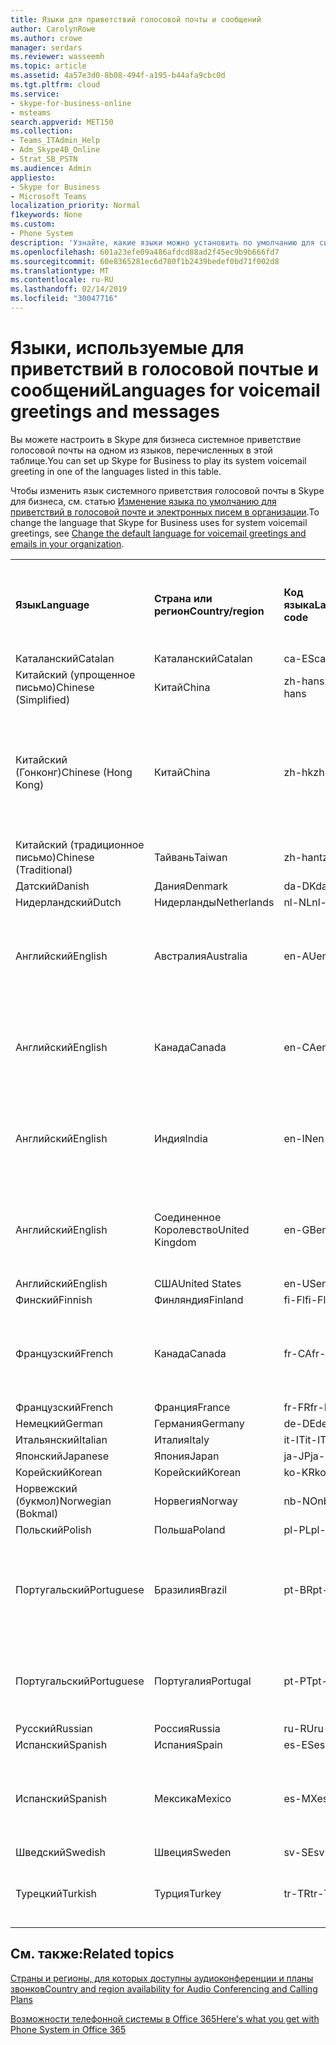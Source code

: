 ```yaml
---
title: Языки для приветствий голосовой почты и сообщений
author: CarolynRowe
ms.author: crowe
manager: serdars
ms.reviewer: wasseemh
ms.topic: article
ms.assetid: 4a57e3d0-8b08-494f-a195-b44afa9cbc0d
ms.tgt.pltfrm: cloud
ms.service:
- skype-for-business-online
- msteams
search.appverid: MET150
ms.collection:
- Teams_ITAdmin_Help
- Adm_Skype4B_Online
- Strat_SB_PSTN
ms.audience: Admin
appliesto:
- Skype for Business
- Microsoft Teams
localization_priority: Normal
f1keywords: None
ms.custom:
- Phone System
description: 'Узнайте, какие языки можно установить по умолчанию для системных сообщений в Skype для бизнеса. '
ms.openlocfilehash: 601a23efe09a486afdcd88ad2f45ec9b9b666fd7
ms.sourcegitcommit: 60e8365281ec6d780f1b2439bedef0bd71f002d8
ms.translationtype: MT
ms.contentlocale: ru-RU
ms.lasthandoff: 02/14/2019
ms.locfileid: "30047716"
---
```

# <a name="languages-for-voicemail-greetings-and-messages"></a><span data-ttu-id="3b90a-103">Языки, используемые для приветствий в голосовой почтые и сообщений</span><span class="sxs-lookup"><span data-stu-id="3b90a-103">Languages for voicemail greetings and messages</span></span>

<span data-ttu-id="3b90a-104">Вы можете настроить в Skype для бизнеса системное приветствие голосовой почты на одном из языков, перечисленных в этой таблице.</span><span class="sxs-lookup"><span data-stu-id="3b90a-104">You can set up Skype for Business to play its system voicemail greeting in one of the languages listed in this table.</span></span>
  
<span data-ttu-id="3b90a-105">Чтобы изменить язык системного приветствия голосовой почты в Skype для бизнеса, см. статью [Изменение языка по умолчанию для приветствий в голосовой почте и электронных писем в организации](change-the-default-language-for-greetings-and-emails.md).</span><span class="sxs-lookup"><span data-stu-id="3b90a-105">To change the language that Skype for Business uses for system voicemail greetings, see [Change the default language for voicemail greetings and emails in your organization](change-the-default-language-for-greetings-and-emails.md).</span></span>
  
|||||||
|:-----|:-----|:-----|:-----|:-----|:-----|
|<span data-ttu-id="3b90a-106">**Язык**</span><span class="sxs-lookup"><span data-stu-id="3b90a-106">**Language**</span></span> <br/> |<span data-ttu-id="3b90a-107">**Страна или регион**</span><span class="sxs-lookup"><span data-stu-id="3b90a-107">**Country/region**</span></span> <br/> |<span data-ttu-id="3b90a-108">**Код языка**</span><span class="sxs-lookup"><span data-stu-id="3b90a-108">**Language code**</span></span> <br/> |<span data-ttu-id="3b90a-109">**Доступен ли пользователям для просмотра в эл. почте?**</span><span class="sxs-lookup"><span data-stu-id="3b90a-109">**Available for a user to see it in email?**</span></span> <br/> |<span data-ttu-id="3b90a-110">**Доступен ли при звонке пользователя?**</span><span class="sxs-lookup"><span data-stu-id="3b90a-110">**Available when the user calls in?**</span></span> <br/> |<span data-ttu-id="3b90a-111">**Доступно ли транскрибирование?**</span><span class="sxs-lookup"><span data-stu-id="3b90a-111">**Transcription available?**</span></span> <br/> |
|<span data-ttu-id="3b90a-112">Каталанский</span><span class="sxs-lookup"><span data-stu-id="3b90a-112">Catalan</span></span>  <br/> |<span data-ttu-id="3b90a-113">Каталанский</span><span class="sxs-lookup"><span data-stu-id="3b90a-113">Catalan</span></span>  <br/> |<span data-ttu-id="3b90a-114">ca-ES</span><span class="sxs-lookup"><span data-stu-id="3b90a-114">ca-ES</span></span>  <br/> |<span data-ttu-id="3b90a-115">Да</span><span class="sxs-lookup"><span data-stu-id="3b90a-115">Yes</span></span>  <br/> |<span data-ttu-id="3b90a-116">Да</span><span class="sxs-lookup"><span data-stu-id="3b90a-116">Yes</span></span>  <br/> |<span data-ttu-id="3b90a-117">Нет</span><span class="sxs-lookup"><span data-stu-id="3b90a-117">No</span></span>  <br/> |
|<span data-ttu-id="3b90a-118">Китайский (упрощенное письмо)</span><span class="sxs-lookup"><span data-stu-id="3b90a-118">Chinese (Simplified)</span></span>  <br/> |<span data-ttu-id="3b90a-119">Китай</span><span class="sxs-lookup"><span data-stu-id="3b90a-119">China</span></span>  <br/> |<span data-ttu-id="3b90a-120">zh-hans</span><span class="sxs-lookup"><span data-stu-id="3b90a-120">zh-hans</span></span>  <br/> |<span data-ttu-id="3b90a-121">Да</span><span class="sxs-lookup"><span data-stu-id="3b90a-121">Yes</span></span>  <br/> |<span data-ttu-id="3b90a-122">Да</span><span class="sxs-lookup"><span data-stu-id="3b90a-122">Yes</span></span>  <br/> |<span data-ttu-id="3b90a-123">Да</span><span class="sxs-lookup"><span data-stu-id="3b90a-123">Yes</span></span>  <br/> |
|<span data-ttu-id="3b90a-124">Китайский (Гонконг)</span><span class="sxs-lookup"><span data-stu-id="3b90a-124">Chinese (Hong Kong)</span></span>  <br/> |<span data-ttu-id="3b90a-125">Китай</span><span class="sxs-lookup"><span data-stu-id="3b90a-125">China</span></span>  <br/> |<span data-ttu-id="3b90a-126">zh-hk</span><span class="sxs-lookup"><span data-stu-id="3b90a-126">zh-hk</span></span>  <br/> |<span data-ttu-id="3b90a-127">Да, но используется китайский (традиционное письмо) — zh-hant.</span><span class="sxs-lookup"><span data-stu-id="3b90a-127">Yes, but Chinese (Traditional) (zh-hant) is used.</span></span>  <br/> | <span data-ttu-id="3b90a-128">Да</span><span class="sxs-lookup"><span data-stu-id="3b90a-128">Yes</span></span> <br/> |<span data-ttu-id="3b90a-129">Да, но используется китайский, (традиционное письмо) — (zh-hant).</span><span class="sxs-lookup"><span data-stu-id="3b90a-129">Yes, but Chinese (Traditional) (zh-hant) is used.</span></span>  <br/> |
|<span data-ttu-id="3b90a-130">Китайский (традиционное письмо)</span><span class="sxs-lookup"><span data-stu-id="3b90a-130">Chinese (Traditional)</span></span>  <br/> |<span data-ttu-id="3b90a-131">Тайвань</span><span class="sxs-lookup"><span data-stu-id="3b90a-131">Taiwan</span></span>  <br/> |<span data-ttu-id="3b90a-132">zh-hant</span><span class="sxs-lookup"><span data-stu-id="3b90a-132">zh-hant</span></span>  <br/> |<span data-ttu-id="3b90a-133">Да</span><span class="sxs-lookup"><span data-stu-id="3b90a-133">Yes</span></span>  <br/> |<span data-ttu-id="3b90a-134">Да</span><span class="sxs-lookup"><span data-stu-id="3b90a-134">Yes</span></span>  <br/> |<span data-ttu-id="3b90a-135">Нет</span><span class="sxs-lookup"><span data-stu-id="3b90a-135">No</span></span>  <br/> |
|<span data-ttu-id="3b90a-136">Датский</span><span class="sxs-lookup"><span data-stu-id="3b90a-136">Danish</span></span>  <br/> |<span data-ttu-id="3b90a-137">Дания</span><span class="sxs-lookup"><span data-stu-id="3b90a-137">Denmark</span></span>  <br/> |<span data-ttu-id="3b90a-138">da-DK</span><span class="sxs-lookup"><span data-stu-id="3b90a-138">da-DK</span></span>  <br/> |<span data-ttu-id="3b90a-139">Да</span><span class="sxs-lookup"><span data-stu-id="3b90a-139">Yes</span></span>  <br/> |<span data-ttu-id="3b90a-140">Да</span><span class="sxs-lookup"><span data-stu-id="3b90a-140">Yes</span></span>  <br/> |<span data-ttu-id="3b90a-141">Нет</span><span class="sxs-lookup"><span data-stu-id="3b90a-141">No</span></span>  <br/> |
|<span data-ttu-id="3b90a-142">Нидерландский</span><span class="sxs-lookup"><span data-stu-id="3b90a-142">Dutch</span></span>  <br/> |<span data-ttu-id="3b90a-143">Нидерланды</span><span class="sxs-lookup"><span data-stu-id="3b90a-143">Netherlands</span></span>  <br/> |<span data-ttu-id="3b90a-144">nl-NL</span><span class="sxs-lookup"><span data-stu-id="3b90a-144">nl-NL</span></span>  <br/> |<span data-ttu-id="3b90a-145">Да</span><span class="sxs-lookup"><span data-stu-id="3b90a-145">Yes</span></span>  <br/> |<span data-ttu-id="3b90a-146">Да</span><span class="sxs-lookup"><span data-stu-id="3b90a-146">Yes</span></span>  <br/> |<span data-ttu-id="3b90a-147">Нет</span><span class="sxs-lookup"><span data-stu-id="3b90a-147">No</span></span>  <br/> |
|<span data-ttu-id="3b90a-148">Английский</span><span class="sxs-lookup"><span data-stu-id="3b90a-148">English</span></span>  <br/> |<span data-ttu-id="3b90a-149">Австралия</span><span class="sxs-lookup"><span data-stu-id="3b90a-149">Australia</span></span>  <br/> |<span data-ttu-id="3b90a-150">en-AU</span><span class="sxs-lookup"><span data-stu-id="3b90a-150">en-AU</span></span>  <br/> |<span data-ttu-id="3b90a-151">Да, но используется английский (США) — en-US.</span><span class="sxs-lookup"><span data-stu-id="3b90a-151">Yes, but US English (en-US) is used.</span></span>  <br/> |<span data-ttu-id="3b90a-152">Да</span><span class="sxs-lookup"><span data-stu-id="3b90a-152">Yes</span></span>  <br/> |<span data-ttu-id="3b90a-153">Да, но используется английский, (США) — (en-US).</span><span class="sxs-lookup"><span data-stu-id="3b90a-153">Yes, but US English (en-US) is used.</span></span>  <br/> |
|<span data-ttu-id="3b90a-154">Английский</span><span class="sxs-lookup"><span data-stu-id="3b90a-154">English</span></span>  <br/> |<span data-ttu-id="3b90a-155">Канада</span><span class="sxs-lookup"><span data-stu-id="3b90a-155">Canada</span></span>  <br/> |<span data-ttu-id="3b90a-156">en-CA</span><span class="sxs-lookup"><span data-stu-id="3b90a-156">en-CA</span></span>  <br/> |<span data-ttu-id="3b90a-157">Да, но используется английский, (США) — (en-US).</span><span class="sxs-lookup"><span data-stu-id="3b90a-157">Yes, but US English (en-US) is used.</span></span>  <br/> |<span data-ttu-id="3b90a-158">Да</span><span class="sxs-lookup"><span data-stu-id="3b90a-158">Yes</span></span>  <br/> |<span data-ttu-id="3b90a-159">Да, но используется английский, (США) — (en-US).</span><span class="sxs-lookup"><span data-stu-id="3b90a-159">Yes, but US English (en-US) is used.</span></span>  <br/> |
|<span data-ttu-id="3b90a-160">Английский</span><span class="sxs-lookup"><span data-stu-id="3b90a-160">English</span></span>  <br/> |<span data-ttu-id="3b90a-161">Индия</span><span class="sxs-lookup"><span data-stu-id="3b90a-161">India</span></span>  <br/> |<span data-ttu-id="3b90a-162">en-IN</span><span class="sxs-lookup"><span data-stu-id="3b90a-162">en-IN</span></span>  <br/> |<span data-ttu-id="3b90a-163">Да, но используется английский, (США) — (en-US).</span><span class="sxs-lookup"><span data-stu-id="3b90a-163">Yes, but US English (en-US) is used.</span></span>  <br/> |<span data-ttu-id="3b90a-164">Да</span><span class="sxs-lookup"><span data-stu-id="3b90a-164">Yes</span></span>  <br/> |<span data-ttu-id="3b90a-165">Да, но используется английский, (США) — (en-US).</span><span class="sxs-lookup"><span data-stu-id="3b90a-165">Yes, but US English (en-US) is used.</span></span>  <br/> |
|<span data-ttu-id="3b90a-166">Английский</span><span class="sxs-lookup"><span data-stu-id="3b90a-166">English</span></span>  <br/> |<span data-ttu-id="3b90a-167">Соединенное Королевство</span><span class="sxs-lookup"><span data-stu-id="3b90a-167">United Kingdom</span></span>  <br/> |<span data-ttu-id="3b90a-168">en-GB</span><span class="sxs-lookup"><span data-stu-id="3b90a-168">en-GB</span></span>  <br/> |<span data-ttu-id="3b90a-169">Да, но используется английский, (США) — (en-US).</span><span class="sxs-lookup"><span data-stu-id="3b90a-169">Yes, but US English (en-US) is used.</span></span>  <br/> |<span data-ttu-id="3b90a-170">Да</span><span class="sxs-lookup"><span data-stu-id="3b90a-170">Yes</span></span>  <br/> |<span data-ttu-id="3b90a-171">Да, но используется английский, (США) — (en-US).</span><span class="sxs-lookup"><span data-stu-id="3b90a-171">Yes, but US English (en-US) is used.</span></span>  <br/> |
|<span data-ttu-id="3b90a-172">Английский</span><span class="sxs-lookup"><span data-stu-id="3b90a-172">English</span></span>  <br/> |<span data-ttu-id="3b90a-173">США</span><span class="sxs-lookup"><span data-stu-id="3b90a-173">United States</span></span>  <br/> |<span data-ttu-id="3b90a-174">en-US</span><span class="sxs-lookup"><span data-stu-id="3b90a-174">en-US</span></span>  <br/> |<span data-ttu-id="3b90a-175">Да</span><span class="sxs-lookup"><span data-stu-id="3b90a-175">Yes</span></span>  <br/> |<span data-ttu-id="3b90a-176">Да</span><span class="sxs-lookup"><span data-stu-id="3b90a-176">Yes</span></span>  <br/> |<span data-ttu-id="3b90a-177">Да</span><span class="sxs-lookup"><span data-stu-id="3b90a-177">Yes</span></span>  <br/> |
|<span data-ttu-id="3b90a-178">Финский</span><span class="sxs-lookup"><span data-stu-id="3b90a-178">Finnish</span></span>  <br/> |<span data-ttu-id="3b90a-179">Финляндия</span><span class="sxs-lookup"><span data-stu-id="3b90a-179">Finland</span></span>  <br/> |<span data-ttu-id="3b90a-180">fi-Fl</span><span class="sxs-lookup"><span data-stu-id="3b90a-180">fi-Fl</span></span>  <br/> |<span data-ttu-id="3b90a-181">Да</span><span class="sxs-lookup"><span data-stu-id="3b90a-181">Yes</span></span>  <br/> |<span data-ttu-id="3b90a-182">Да</span><span class="sxs-lookup"><span data-stu-id="3b90a-182">Yes</span></span>  <br/> |<span data-ttu-id="3b90a-183">Нет</span><span class="sxs-lookup"><span data-stu-id="3b90a-183">No</span></span>  <br/> |
|<span data-ttu-id="3b90a-184">Французский</span><span class="sxs-lookup"><span data-stu-id="3b90a-184">French</span></span>  <br/> |<span data-ttu-id="3b90a-185">Канада</span><span class="sxs-lookup"><span data-stu-id="3b90a-185">Canada</span></span>  <br/> |<span data-ttu-id="3b90a-186">fr-CA</span><span class="sxs-lookup"><span data-stu-id="3b90a-186">fr-CA</span></span>  <br/> |<span data-ttu-id="3b90a-187">Да, но используется французский (Франция) — fr-FR.</span><span class="sxs-lookup"><span data-stu-id="3b90a-187">Yes, but France French (fr-FR) is used.</span></span>  <br/> |<span data-ttu-id="3b90a-188">Да</span><span class="sxs-lookup"><span data-stu-id="3b90a-188">Yes</span></span>  <br/> |<span data-ttu-id="3b90a-189">Да, но используется французский, (Франция) — (fr-FR).</span><span class="sxs-lookup"><span data-stu-id="3b90a-189">Yes, but France French (fr-FR) is used.</span></span>  <br/> |
|<span data-ttu-id="3b90a-190">Французский</span><span class="sxs-lookup"><span data-stu-id="3b90a-190">French</span></span>  <br/> |<span data-ttu-id="3b90a-191">Франция</span><span class="sxs-lookup"><span data-stu-id="3b90a-191">France</span></span>  <br/> |<span data-ttu-id="3b90a-192">fr-FR</span><span class="sxs-lookup"><span data-stu-id="3b90a-192">fr-FR</span></span>  <br/> |<span data-ttu-id="3b90a-193">Да</span><span class="sxs-lookup"><span data-stu-id="3b90a-193">Yes</span></span>  <br/> |<span data-ttu-id="3b90a-194">Да</span><span class="sxs-lookup"><span data-stu-id="3b90a-194">Yes</span></span>  <br/> |<span data-ttu-id="3b90a-195">Да</span><span class="sxs-lookup"><span data-stu-id="3b90a-195">Yes</span></span>  <br/> |
|<span data-ttu-id="3b90a-196">Немецкий</span><span class="sxs-lookup"><span data-stu-id="3b90a-196">German</span></span>  <br/> |<span data-ttu-id="3b90a-197">Германия</span><span class="sxs-lookup"><span data-stu-id="3b90a-197">Germany</span></span>  <br/> |<span data-ttu-id="3b90a-198">de-DE</span><span class="sxs-lookup"><span data-stu-id="3b90a-198">de-DE</span></span>  <br/> |<span data-ttu-id="3b90a-199">Да</span><span class="sxs-lookup"><span data-stu-id="3b90a-199">Yes</span></span>  <br/> |<span data-ttu-id="3b90a-200">Да</span><span class="sxs-lookup"><span data-stu-id="3b90a-200">Yes</span></span>  <br/> |<span data-ttu-id="3b90a-201">Да</span><span class="sxs-lookup"><span data-stu-id="3b90a-201">Yes</span></span>  <br/> |
|<span data-ttu-id="3b90a-202">Итальянский</span><span class="sxs-lookup"><span data-stu-id="3b90a-202">Italian</span></span>  <br/> |<span data-ttu-id="3b90a-203">Италия</span><span class="sxs-lookup"><span data-stu-id="3b90a-203">Italy</span></span>  <br/> |<span data-ttu-id="3b90a-204">it-IT</span><span class="sxs-lookup"><span data-stu-id="3b90a-204">it-IT</span></span>  <br/> |<span data-ttu-id="3b90a-205">Да</span><span class="sxs-lookup"><span data-stu-id="3b90a-205">Yes</span></span>  <br/> |<span data-ttu-id="3b90a-206">Да</span><span class="sxs-lookup"><span data-stu-id="3b90a-206">Yes</span></span>  <br/> |<span data-ttu-id="3b90a-207">Да</span><span class="sxs-lookup"><span data-stu-id="3b90a-207">Yes</span></span>  <br/> |
|<span data-ttu-id="3b90a-208">Японский</span><span class="sxs-lookup"><span data-stu-id="3b90a-208">Japanese</span></span>  <br/> |<span data-ttu-id="3b90a-209">Япония</span><span class="sxs-lookup"><span data-stu-id="3b90a-209">Japan</span></span>  <br/> |<span data-ttu-id="3b90a-210">ja-JP</span><span class="sxs-lookup"><span data-stu-id="3b90a-210">ja-JP</span></span>  <br/> |<span data-ttu-id="3b90a-211">Да</span><span class="sxs-lookup"><span data-stu-id="3b90a-211">Yes</span></span>  <br/> |<span data-ttu-id="3b90a-212">Да</span><span class="sxs-lookup"><span data-stu-id="3b90a-212">Yes</span></span>  <br/> |<span data-ttu-id="3b90a-213">Нет</span><span class="sxs-lookup"><span data-stu-id="3b90a-213">No</span></span>  <br/> |
|<span data-ttu-id="3b90a-214">Корейский</span><span class="sxs-lookup"><span data-stu-id="3b90a-214">Korean</span></span>  <br/> |<span data-ttu-id="3b90a-215">Корейский</span><span class="sxs-lookup"><span data-stu-id="3b90a-215">Korean</span></span>  <br/> |<span data-ttu-id="3b90a-216">ko-KR</span><span class="sxs-lookup"><span data-stu-id="3b90a-216">ko-KR</span></span>  <br/> |<span data-ttu-id="3b90a-217">Да</span><span class="sxs-lookup"><span data-stu-id="3b90a-217">Yes</span></span>  <br/> |<span data-ttu-id="3b90a-218">Да</span><span class="sxs-lookup"><span data-stu-id="3b90a-218">Yes</span></span>  <br/> |<span data-ttu-id="3b90a-219">Нет</span><span class="sxs-lookup"><span data-stu-id="3b90a-219">No</span></span>  <br/> |
|<span data-ttu-id="3b90a-220">Норвежский (букмол)</span><span class="sxs-lookup"><span data-stu-id="3b90a-220">Norwegian (Bokmal)</span></span>  <br/> |<span data-ttu-id="3b90a-221">Норвегия</span><span class="sxs-lookup"><span data-stu-id="3b90a-221">Norway</span></span>  <br/> |<span data-ttu-id="3b90a-222">nb-NO</span><span class="sxs-lookup"><span data-stu-id="3b90a-222">nb-NO</span></span>  <br/> |<span data-ttu-id="3b90a-223">Да</span><span class="sxs-lookup"><span data-stu-id="3b90a-223">Yes</span></span>  <br/> |<span data-ttu-id="3b90a-224">Да</span><span class="sxs-lookup"><span data-stu-id="3b90a-224">Yes</span></span>  <br/> |<span data-ttu-id="3b90a-225">Нет</span><span class="sxs-lookup"><span data-stu-id="3b90a-225">No</span></span>  <br/> |
|<span data-ttu-id="3b90a-226">Польский</span><span class="sxs-lookup"><span data-stu-id="3b90a-226">Polish</span></span>  <br/> |<span data-ttu-id="3b90a-227">Польша</span><span class="sxs-lookup"><span data-stu-id="3b90a-227">Poland</span></span>  <br/> |<span data-ttu-id="3b90a-228">pl-PL</span><span class="sxs-lookup"><span data-stu-id="3b90a-228">pl-PL</span></span>  <br/> |<span data-ttu-id="3b90a-229">Да</span><span class="sxs-lookup"><span data-stu-id="3b90a-229">Yes</span></span>  <br/> | <span data-ttu-id="3b90a-230">Да</span><span class="sxs-lookup"><span data-stu-id="3b90a-230">Yes</span></span> <br/> |<span data-ttu-id="3b90a-231">Нет</span><span class="sxs-lookup"><span data-stu-id="3b90a-231">No</span></span>  <br/> |
|<span data-ttu-id="3b90a-232">Португальский</span><span class="sxs-lookup"><span data-stu-id="3b90a-232">Portuguese</span></span>  <br/> |<span data-ttu-id="3b90a-233">Бразилия</span><span class="sxs-lookup"><span data-stu-id="3b90a-233">Brazil</span></span>  <br/> |<span data-ttu-id="3b90a-234">pt-BR</span><span class="sxs-lookup"><span data-stu-id="3b90a-234">pt-BR</span></span>  <br/> |<span data-ttu-id="3b90a-235">Да, но используется португальский (Португалия) — pt-PT.</span><span class="sxs-lookup"><span data-stu-id="3b90a-235">Yes, but Portugal Portuguese (pt-PT) is used.</span></span>  <br/> |<span data-ttu-id="3b90a-236">Да</span><span class="sxs-lookup"><span data-stu-id="3b90a-236">Yes</span></span>  <br/> |<span data-ttu-id="3b90a-237">Да</span><span class="sxs-lookup"><span data-stu-id="3b90a-237">Yes</span></span>  <br/> |
|<span data-ttu-id="3b90a-238">Португальский</span><span class="sxs-lookup"><span data-stu-id="3b90a-238">Portuguese</span></span>  <br/> |<span data-ttu-id="3b90a-239">Португалия</span><span class="sxs-lookup"><span data-stu-id="3b90a-239">Portugal</span></span>  <br/> |<span data-ttu-id="3b90a-240">pt-PT</span><span class="sxs-lookup"><span data-stu-id="3b90a-240">pt-PT</span></span>  <br/> |<span data-ttu-id="3b90a-241">Да</span><span class="sxs-lookup"><span data-stu-id="3b90a-241">Yes</span></span>  <br/> |<span data-ttu-id="3b90a-242">Да</span><span class="sxs-lookup"><span data-stu-id="3b90a-242">Yes</span></span>  <br/> |<span data-ttu-id="3b90a-243">Да, но используется португальский (Бразилия) — pt-BR.</span><span class="sxs-lookup"><span data-stu-id="3b90a-243">Yes, but Brazil Portuguese (pt-BR) is used.</span></span>  <br/> |
|<span data-ttu-id="3b90a-244">Русский</span><span class="sxs-lookup"><span data-stu-id="3b90a-244">Russian</span></span>  <br/> |<span data-ttu-id="3b90a-245">Россия</span><span class="sxs-lookup"><span data-stu-id="3b90a-245">Russia</span></span>  <br/> |<span data-ttu-id="3b90a-246">ru-RU</span><span class="sxs-lookup"><span data-stu-id="3b90a-246">ru-RU</span></span>  <br/> |<span data-ttu-id="3b90a-247">Да</span><span class="sxs-lookup"><span data-stu-id="3b90a-247">Yes</span></span>  <br/> |<span data-ttu-id="3b90a-248">Да</span><span class="sxs-lookup"><span data-stu-id="3b90a-248">Yes</span></span>  <br/> |<span data-ttu-id="3b90a-249">Нет</span><span class="sxs-lookup"><span data-stu-id="3b90a-249">No</span></span>  <br/> |
|<span data-ttu-id="3b90a-250">Испанский</span><span class="sxs-lookup"><span data-stu-id="3b90a-250">Spanish</span></span>  <br/> |<span data-ttu-id="3b90a-251">Испания</span><span class="sxs-lookup"><span data-stu-id="3b90a-251">Spain</span></span>  <br/> |<span data-ttu-id="3b90a-252">es-ES</span><span class="sxs-lookup"><span data-stu-id="3b90a-252">es-ES</span></span>  <br/> |<span data-ttu-id="3b90a-253">Да</span><span class="sxs-lookup"><span data-stu-id="3b90a-253">Yes</span></span>  <br/> |<span data-ttu-id="3b90a-254">Да</span><span class="sxs-lookup"><span data-stu-id="3b90a-254">Yes</span></span>  <br/> |<span data-ttu-id="3b90a-255">Да</span><span class="sxs-lookup"><span data-stu-id="3b90a-255">Yes</span></span>  <br/> |
|<span data-ttu-id="3b90a-256">Испанский</span><span class="sxs-lookup"><span data-stu-id="3b90a-256">Spanish</span></span>  <br/> |<span data-ttu-id="3b90a-257">Мексика</span><span class="sxs-lookup"><span data-stu-id="3b90a-257">Mexico</span></span>  <br/> |<span data-ttu-id="3b90a-258">es-MX</span><span class="sxs-lookup"><span data-stu-id="3b90a-258">es-MX</span></span>  <br/> |<span data-ttu-id="3b90a-259">Да, но используется испанский (Испания) — es-ES.</span><span class="sxs-lookup"><span data-stu-id="3b90a-259">Yes, but Spain Spanish (es-ES) is used.</span></span>  <br/> |<span data-ttu-id="3b90a-260">Да</span><span class="sxs-lookup"><span data-stu-id="3b90a-260">Yes</span></span>  <br/> |<span data-ttu-id="3b90a-261">Да, но используется испанский, (Испания) — (es-ES).</span><span class="sxs-lookup"><span data-stu-id="3b90a-261">Yes, but Spain Spanish (es-ES) is used.</span></span>  <br/> |
|<span data-ttu-id="3b90a-262">Шведский</span><span class="sxs-lookup"><span data-stu-id="3b90a-262">Swedish</span></span>  <br/> |<span data-ttu-id="3b90a-263">Швеция</span><span class="sxs-lookup"><span data-stu-id="3b90a-263">Sweden</span></span>  <br/> |<span data-ttu-id="3b90a-264">sv-SE</span><span class="sxs-lookup"><span data-stu-id="3b90a-264">sv-SE</span></span>  <br/> |<span data-ttu-id="3b90a-265">Да</span><span class="sxs-lookup"><span data-stu-id="3b90a-265">Yes</span></span>  <br/> |<span data-ttu-id="3b90a-266">Да</span><span class="sxs-lookup"><span data-stu-id="3b90a-266">Yes</span></span>  <br/> |<span data-ttu-id="3b90a-267">Нет</span><span class="sxs-lookup"><span data-stu-id="3b90a-267">No</span></span>  <br/> |
|<span data-ttu-id="3b90a-268">Турецкий</span><span class="sxs-lookup"><span data-stu-id="3b90a-268">Turkish</span></span>  <br/> |<span data-ttu-id="3b90a-269">Турция</span><span class="sxs-lookup"><span data-stu-id="3b90a-269">Turkey</span></span>  <br/> |<span data-ttu-id="3b90a-270">tr-TR</span><span class="sxs-lookup"><span data-stu-id="3b90a-270">tr-TR</span></span>  <br/> |<span data-ttu-id="3b90a-271">Управление языками для автосекретаря конференц-связи.</span><span class="sxs-lookup"><span data-stu-id="3b90a-271">Yes</span></span>  <br/> |<span data-ttu-id="3b90a-272">Да</span><span class="sxs-lookup"><span data-stu-id="3b90a-272">Yes</span></span>  <br/> |<span data-ttu-id="3b90a-273">Нет</span><span class="sxs-lookup"><span data-stu-id="3b90a-273">No</span></span>  <br/> |
   
## <a name="related-topics"></a><span data-ttu-id="3b90a-274">См. также:</span><span class="sxs-lookup"><span data-stu-id="3b90a-274">Related topics</span></span>
[<span data-ttu-id="3b90a-275">Страны и регионы, для которых доступны аудиоконференции и планы звонков</span><span class="sxs-lookup"><span data-stu-id="3b90a-275">Country and region availability for Audio Conferencing and Calling Plans</span></span>](country-and-region-availability-for-audio-conferencing-and-calling-plans/country-and-region-availability-for-audio-conferencing-and-calling-plans.md)

[<span data-ttu-id="3b90a-276">Возможности телефонной системы в Office 365</span><span class="sxs-lookup"><span data-stu-id="3b90a-276">Here's what you get with Phone System in Office 365</span></span>](here-s-what-you-get-with-phone-system.md)
  
  
 